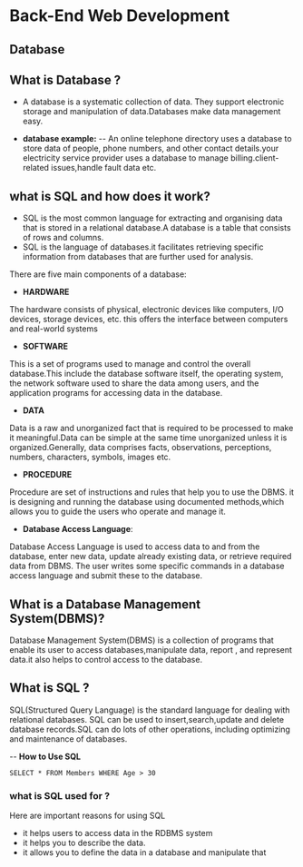 # Back-End Web Development

## Database

## What is Database ?

- A database is a systematic collection of data. They support electronic storage and manipulation of data.Databases make data management easy.

- **database example:** -- An online telephone directory uses a database to store data of people, phone numbers, and other contact details.your electricity service provider uses a database to manage billing.client-related issues,handle fault data etc.

## what is SQL and how does it work?

- SQL is the most common language for extracting and organising data that is stored in a relational database.A database is a table that consists of rows and columns.
- SQL is the language of databases.it facilitates retrieving specific information from databases that are further used for analysis.

There are five main components of a database:

- **HARDWARE**

The hardware consists of physical, electronic devices like computers, I/O devices, storage devices, etc. this offers the interface between computers and real-world systems

- **SOFTWARE**

This is a set of programs used to manage and control the overall database.This include the database software itself, the operating system, the network software used to share the data among users, and the application programs for accessing data in the database.

- **DATA**

Data is a raw and unorganized fact that is required to be processed to make it meaningful.Data can be simple at the same time unorganized unless it is organized.Generally, data comprises facts, observations, perceptions, numbers, characters, symbols, images etc.

- **PROCEDURE**

Procedure are set of instructions and rules that help you to use the DBMS. it is designing and running the database using documented methods,which allows you to guide the users who operate and manage it.

- **Database Access Language**:

Database Access Language is used to access data to and from the database, enter new data, update already existing data, or retrieve required data from DBMS. The user writes some specific commands in a database access language and submit these to the database.

## What is a Database Management System(DBMS)?

Database Management System(DBMS) is a collection of programs that enable its user to access databases,manipulate data, report , and represent data.it also helps to control access to the database.

## What is SQL ?

SQL(Structured Query Language) is the standard language for dealing with relational databases. SQL can be used to insert,search,update and delete database records.SQL can do lots of other operations, including optimizing and maintenance of databases.

-- **How to Use SQL**

```SELECT * FROM Members WHERE Age > 30```

### what is SQL used for ?

Here are important reasons for using SQL

- it helps users to access data in the RDBMS system
- it helps you to describe the data.
- it allows you to define the data in a database and manipulate that